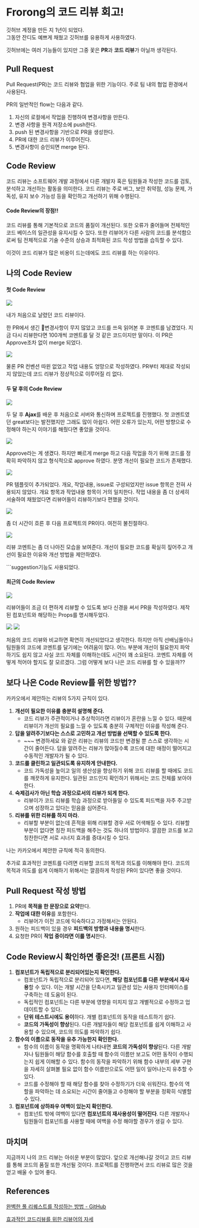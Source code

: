 # Frorong의 코드 리뷰 회고!

깃허브 계정을 만든 지 1년이 되었다.  
그동안 잔디도 예쁘게 채웠고 깃허브를 유용하게 사용하였다.

깃허브에는 여러 기능들이 있지만 그중 꽃은 **PR**과 **코드 리뷰**가 아닐까 생각된다.

## **Pull Request**

Pull Request(PR)는 코드 리뷰와 협업을 위한 기능이다. 주로 팀 내의 협업 환경에서 사용된다.

PR의 일반적인 flow는 다음과 같다.

1.  자신의 로컬에서 작업을 진행하여 변경사항을 만든다.
2.  변경 사항을 원격 저장소에 push한다.
3.  push 된 변경사항을 기반으로 PR을 생성한다.
4.  PR에 대한 코드 리뷰가 이루어진다.
5.  변경사항이 승인되면 merge 된다.

## **Code Review**

코드 리뷰는 소프트웨어 개발 과정에서 다른 개발자 혹은 팀원들과 작성한 코드를 검토, 분석하고 개선하는 활동을 의미한다. 코드 리뷰는 주로 버그, 보안 취약점, 성능 문제, 가독성, 유지 보수 가능성 등을 확인하고 개선하기 위해 수행된다.

#### **Code Review**의 장점!!

코드 리뷰를 통해 기본적으로 코드의 품질이 개선된다. 또한 오류가 줄어들며 전체적인 코드 베이스의 일관성을 유지시킬 수 있다. 또한 리뷰어가 다른 사람의 코드를 분석함으로써 팀 전체적으로 기술 수준의 상승과 최적화된 코드 작성 방법을 습득할 수 있다.

이것이 코드 리뷰가 많은 비용이 드는데에도 코드 리뷰를 하는 이유이다.

## 나의 **Code Review**

#### 첫 **Code Review**

<img src="https://img1.daumcdn.net/thumb/R1280x0/?scode=mtistory2&fname=https%3A%2F%2Fblog.kakaocdn.net%2Fdn%2Fbykf6o%2FbtsitZ4kONO%2FoX4xJhjKWEnM12idj7UN70%2Fimg.png">

내가 처음으로 날렸던 코드 리뷰이다.

한 PR에서 생긴 변경사항이 무지 많았고 코드를 쓰윽 읽어본 후 코멘트를 남겼었다. 지금 다시 리뷰한다면 100개씩 코멘트를 달 것 같은 코드이지만 말이다. 이 PR은 Approve조차 없이 merge 되었다.

<img src="https://img1.daumcdn.net/thumb/R1280x0/?scode=mtistory2&fname=https%3A%2F%2Fblog.kakaocdn.net%2Fdn%2Fb2hpc4%2FbtsiBLRdFse%2F6eXHT4LSLUivfCd2IDNfP1%2Fimg.png">

물론 PR 컨벤션 따윈 없었고 작업 내용도 엉망으로 작성하였다. PR부터 제대로 작성되지 않았는데 코드 리뷰가 정상적으로 이루어질 리 없다.

#### 두 달 후의 **Code Review**

<img src="https://img1.daumcdn.net/thumb/R1280x0/?scode=mtistory2&fname=https%3A%2F%2Fblog.kakaocdn.net%2Fdn%2FZYGUd%2FbtsiBKrfMNX%2F8YUnEtM8q8HvrXqSzoielk%2Fimg.png">

두 달 후 **Ajax**를 배운 후 처음으로 서버와 통신하며 프로젝트를 진행했다. 첫 코멘트였던 great보다는 발전했지만 그래도 많이 아쉽다. 어떤 오류가 있는지, 어떤 방향으로 수정해야 하는지 이야기를 해줬다면 좋았을 것이다.

<img src="https://img1.daumcdn.net/thumb/R1280x0/?scode=mtistory2&fname=https%3A%2F%2Fblog.kakaocdn.net%2Fdn%2Fc3eG0y%2FbtsivgYMpVU%2FNajWQOZPrmCWaKs613jM1K%2Fimg.png">

Approve라는 게 생겼다. 하지만 빠르게 merge 하고 다음 작업을 하기 위해 코드를 정확히 파악하지 않고 형식적으로 approve 하였다. 분명 개선이 필요한 코드가 존재했다.

<img src="https://img1.daumcdn.net/thumb/R1280x0/?scode=mtistory2&fname=https%3A%2F%2Fblog.kakaocdn.net%2Fdn%2FbgUJ3W%2FbtsiFCfn97e%2FREw6urudrmNYR36KEM54WK%2Fimg.png">

PR 템플릿이 추가되었다. 개요, 작업내용, issue로 구성되었지만 issue 항목은 전혀 사용되지 않았다. 개요 항목과 작업내용 항목이 거의 일치한다. 작업 내용을 좀 더 상세히 서술하여 채웠었다면 리뷰어들이 리뷰하기보다 편했을 것이다.

<img src="https://img1.daumcdn.net/thumb/R1280x0/?scode=mtistory2&fname=https%3A%2F%2Fblog.kakaocdn.net%2Fdn%2FWFkHY%2FbtsitHbON9B%2F4DKkbnkBsNKAeOVak2Jke1%2Fimg.png">

좀 더 시간이 흐른 후 다음 프로젝트의 PR이다. 여전히 불친절하다.

<img src="https://img1.daumcdn.net/thumb/R1280x0/?scode=mtistory2&fname=https%3A%2F%2Fblog.kakaocdn.net%2Fdn%2FcOCanC%2FbtsisQNRxNO%2FdIPj90LwxTHsMLL1fyFqWK%2Fimg.png">

리뷰 코멘트는 좀 더 나아진 모습을 보여준다. 개선이 필요한 코드를 확실히 짚어주고 개선이 필요한 이유와 개선 방법을 제안하였다.

\`\`\`suggestion기능도 사용되었다.

#### 최근의 **Code Review**

<img src="https://img1.daumcdn.net/thumb/R1280x0/?scode=mtistory2&fname=https%3A%2F%2Fblog.kakaocdn.net%2Fdn%2FbZKKvC%2FbtsivQyMPOg%2F9ETr0oVNwsQ6Ir0cAmWspk%2Fimg.png">

리뷰어들이 조금 더 편하게 리뷰할 수 있도록 보다 신경을 써서 PR을 작성하였다. 제작된 컴포넌트와 해당하는 Props를 명시해두었다.

<img src="https://img1.daumcdn.net/thumb/R1280x0/?scode=mtistory2&fname=https%3A%2F%2Fblog.kakaocdn.net%2Fdn%2FbcK0bD%2FbtsiyVzN9S8%2Fo1fYtoVC146eDJVSTH2sV0%2Fimg.png">

<img src="https://img1.daumcdn.net/thumb/R1280x0/?scode=mtistory2&fname=https%3A%2F%2Fblog.kakaocdn.net%2Fdn%2FbS10Ul%2Fbtsiu2lWTvZ%2F5AsZNaD2wPxkItmKGvNMR0%2Fimg.png">

처음의 코드 리뷰와 비교하면 확연히 개선되었다고 생각한다. 하지만 아직 선배님들이나 팀원들의 코드에 코멘트를 달기에는 어려움이 많다. 어느 부분에 개선이 필요한지 파악하기도 쉽지 않고 사실 코드 자체를 이해하는데도 시간이 꽤 소요된다. 코멘트 자체를 어떻게 적어야 할지도 잘 모르겠다. 그럼 어떻게 보다 나은 코드 리뷰를 할 수 있을까??

## 보다 나은 **Code Review**를 위한 방법??

카카오에서 제안하는 리뷰의 5가지 규칙이 있다.

1.  **개선이 필요한 이유를 충분히 설명해 준다.**
    - 코드 리뷰가 주관적이거나 추상적이라면 리뷰이가 혼란을 느낄 수 있다. 때문에 리뷰이가 개선의 필요를 느낄 수 있도록 충분히 구체적인 이유를 작성해 준다.
2.  **답을 알려주기보다는 스스로 고민하고 개선 방법을 선택할 수 있도록 한다.**
    - \~~~ 변경하세요 와 같은 리뷰는 리뷰의 코드만 변경될 뿐 스스로 생각하는 시간이 줄어든다. 답을 알려주는 리뷰가 많아질수록 코드에 대한 애정이 떨어지고 수동적인 개발자가 될 수 있다.
3.  **코드를 클린하고 일관되도록 유지하게 안내한다.**
    - 코드 가독성을 높이고 일의 생산성을 향상하기 위해 코드 리뷰를 할 때에도 코드를 깨끗하게 유지한다. 일관된 코드인지 확인하기 위해서는 코드 전체를 보아야 한다.
4.  **숙제검사가 아닌 학습 과정으로서의 리뷰가 되게 한다.**
    - 리뷰이가 코드 리뷰를 학습 과정으로 받아들일 수 있도록 피드백을 자주 주고받으며 성장하고 있다는 믿음을 심어준다.
5.  **리뷰를 위한 리뷰를 하지 마라.**
    - 리뷰할 부분이 없는데 흔적을 위해 리뷰할 경우 서로 어색해질 수 있다. 리뷰할 부분이 없다면 칭찬 피드백을 해주는 것도 하나의 방법이다. 깔끔한 코드를 보고 칭찬한다면 서로 시너지 효과를 증대시킬 수 있다.

나는 카카오에서 제안한 규칙에 적극 동의한다.

추가로 효과적인 코멘트를 다려면 리뷰할 코드의 목적과 의도를 이해해야 한다. 코드의 목적과 의도를 쉽게 이해하기 위해서는 깔끔하게 작성된 PR이 있다면 좋을 것이다.

## Pull Request 작성 방법

1.  PR에 **목적을 한 문장으로 요약**한다.
2.  **작업에 대한 이유**를 포함한다.
    - 리뷰어가 이전 코드에 익숙하다고 가정해서는 안된다.
3.  원하는 피드백이 있을 경우 **피드백의 방향과 내용을 명시**한다.
4.  요청한 PR이 **작업 중이라면 이를 명시**한다.

## **Code Review**시 확인하면 좋은것! (프론트 시점)

1.  **컴포넌트가 독립적으로 분리되어있는지 확인한다.**
    - 컴포넌트가 독립적으로 분리되어 있다면, **해당 컴포넌트를 다른 부분에서 재사용**할 수 있다. 이는 개발 시간을 단축시키고 일관성 있는 사용자 인터페이스를 구축하는 데 도움이 된다.
    - 독립적인 컴포넌트는 다른 부분에 영향을 미치지 않고 개별적으로 수정하고 업데이트할 수 있다.
    - **단위 테스트시에도 용이**하다. 개별 컴포넌트의 동작을 테스트하기 쉽다.
    - **코드의 가독성이 향상**된다. 다른 개발자들이 해당 컴포넌트를 쉽게 이해하고 사용할 수 있으며, 코드의 의도를 파악하기 쉽다.
2.  **함수의 이름으로 동작을 유추 가능한지 확인한다.**
    - 함수의 이름이 동작을 명확하게 나타내면 **코드의 가독성이 향상**된다. 다른 개발자나 팀원들이 해당 함수를 호출할 때 함수의 이름만 보고도 어떤 동작이 수행되는지 쉽게 이해할 수 있다. 함수의 동작을 파악하기 위해 함수 내부의 세부 구현을 자세히 살펴볼 필요 없이 함수 이름만으로도 어떤 일이 일어나는지 유추할 수 있다.
    - 코드를 수정해야 할 때 해당 함수를 찾아 수정하기가 더욱 쉬워진다. 함수의 역할을 파악하는 데 소요되는 시간이 줄어들고 수정해야 할 부분을 정확히 식별할 수 있다.
3.  **컴포넌트에 상하좌우 여백이 있는지 확인한다.**
    - 컴포넌트 밖에 여백이 있다면 **컴포넌트의 재사용성이 떨어진다**. 다른 개발자나 팀원들이 컴포넌트를 사용할 때에 여백을 수정 해야할 경우가 생길 수 있다.

## 마치며

지금까지 나의 코드 리뷰는 아쉬운 부분이 많았다. 앞으로 개선해나갈 것이고 코드 리뷰를 통해 코드의 품질 또한 개선될 것이다. 프로젝트를 진행하면서 코드 리뷰로 많은 것을 얻고 배울 수 있어 좋다.

## References

[완벽한 풀 리퀘스트를 작성하는 방법 - GitHub](https://github.blog/2015-01-21-how-to-write-the-perfect-pull-request/)

[효과적인 코드리뷰를 위한 리뷰어의 자세](https://tech.kakao.com/2022/03/17/2022-newkrew-onboarding-codereview/)
